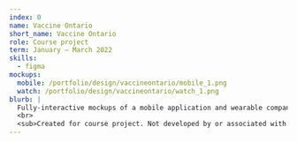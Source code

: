 ```yaml
---
index: 0
name: Vaccine Ontario
short_name: Vaccine Ontario
role: Course project
term: January – March 2022
skills:
  - figma
mockups:
  mobile: /portfolio/design/vaccineontario/mobile_1.png
  watch: /portfolio/design/vaccineontario/watch_1.png
blurb: |
  Fully-interactive mockups of a mobile application and wearable companion app, helping Ontario residents manage their COVID-19 vaccine appointments and certificates.
  <br>
  <sub>Created for course project. Not developed by or associated with the Government of Ontario. Any similarity to Government of Ontario digital assets is for simulation purposes only.</sub>
---
```


